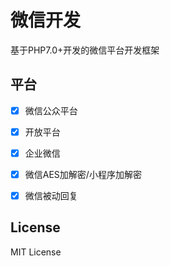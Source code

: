 ﻿# 微信开发

基于PHP7.0+开发的微信平台开发框架

## 平台

+ [x] 微信公众平台
+ [x] 开放平台
+ [x] 企业微信
+ [x] 微信AES加解密/小程序加解密
+ [x] 微信被动回复



## License

MIT License